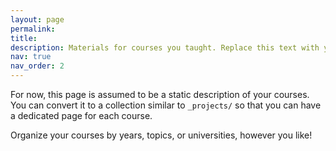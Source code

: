 ```yaml
---
layout: page
permalink: 
title: 
description: Materials for courses you taught. Replace this text with your description.
nav: true
nav_order: 2
---
```

For now, this page is assumed to be a static description of your courses. You can convert it to a collection similar to `_projects/` so that you can have a dedicated page for each course.

Organize your courses by years, topics, or universities, however you like!
